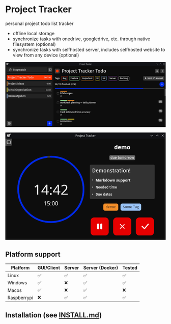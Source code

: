 # Project Tracker

personal project todo list tracker

- offline local storage
- synchronize tasks with onedrive, googledrive, etc. through native filesystem (optional)
- synchronize tasks with selfhosted server, includes selfhosted website to view from any device (optional)

![](Screenshot.png)

![](Screenshot_Stopwatch.png)

## Platform support
| Platform    | GUI/Client | Server | Server (Docker) | Tested |
| ----------- | ---------- | ------ | --------------- | ------ |
| Linux       | ✅         | ✅     | ✅              | ✅     |
| Windows     | ✅         | ❌     | ✅              | ✅     |
| Macos       | ✅         | ❌     | ✅              | ❌     |
| Raspberrypi | ❌         | ✅     | ✅              | ✅     |

## Installation (see [INSTALL.md](INSTALL.md))